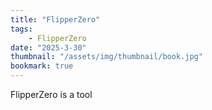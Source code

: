 ```yaml
---
title: "FlipperZero"
tags:
    - FlipperZero
date: "2025-3-30"
thumbnail: "/assets/img/thumbnail/book.jpg"
bookmark: true
---
```


FlipperZero is a tool 